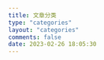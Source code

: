 ```yaml
---
title: 文章分类
type: "categories"
layout: "categories"
comments: false
date: 2023-02-26 18:05:30
---
```


